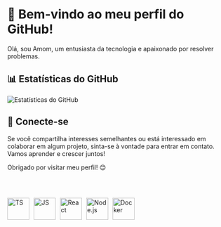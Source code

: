 <body>
    <h1>👋 Bem-vindo ao meu perfil do GitHub!</h1>
    <p>Olá, sou Amom, um entusiasta da tecnologia e apaixonado por resolver problemas.</p>
    <h2>📊 Estatísticas do GitHub</h2>
    <img src="https://github-readme-stats.vercel.app/api?username=amomvga&show_icons=true&theme=dark" alt="Estatísticas do GitHub">
    <h2>🤝 Conecte-se</h2>
    <p>Se você compartilha interesses semelhantes ou está interessado em colaborar em algum projeto, sinta-se à vontade para entrar em contato. Vamos aprender e crescer juntos!</p>
    <p>Obrigado por visitar meu perfil! 😊</p>
<br/>
<div style="display: flex; align-items: center; margin-top: 30px;">
    <img src="https://cdn.jsdelivr.net/gh/devicons/devicon/icons/typescript/typescript-plain.svg" alt="TS" width="50" height="50" style="margin-right: 10px;">
    <img src="https://cdn.jsdelivr.net/gh/devicons/devicon/icons/javascript/javascript-original.svg" alt="JS" width="50" height="50" style="margin-right: 10px;">
    <img src="https://cdn.jsdelivr.net/gh/devicons/devicon/icons/react/react-original.svg" alt="React" width="50" height="50" style="margin-right: 10px;">
    <img src="https://cdn.jsdelivr.net/gh/devicons/devicon/icons/nodejs/nodejs-original.svg" alt="Node.js" width="50" height="50" style="margin-right: 10px;">
    <img src="https://cdn.jsdelivr.net/gh/devicons/devicon/icons/docker/docker-original.svg" alt="Docker" width="50" height="50" style="margin-right: 10px;">
</div>
